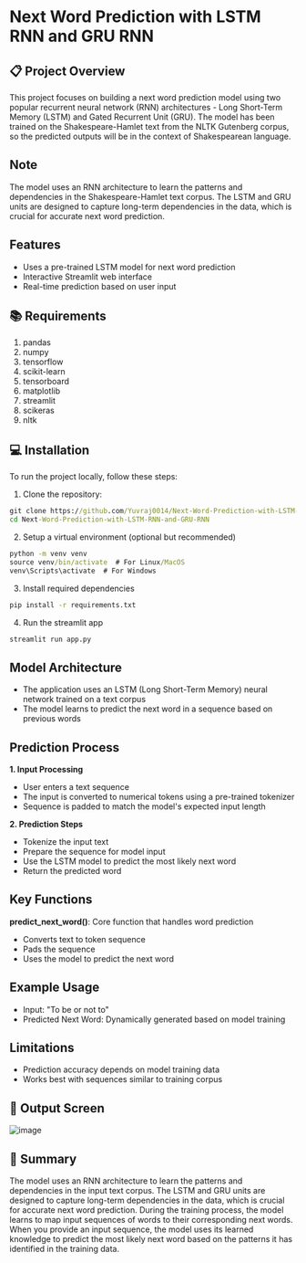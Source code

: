 # Next Word Prediction with LSTM RNN and GRU RNN

## 📋 Project Overview
This project focuses on building a next word prediction model using two popular recurrent neural network (RNN) architectures - Long Short-Term Memory (LSTM) and Gated Recurrent Unit (GRU). The model has been trained on the Shakespeare-Hamlet text from the NLTK Gutenberg corpus, so the predicted outputs will be in the context of Shakespearean language.

## Note
The model uses an RNN architecture to learn the patterns and dependencies in the Shakespeare-Hamlet text corpus. The LSTM and GRU units are designed to capture long-term dependencies in the data, which is crucial for accurate next word prediction.

## Features
* Uses a pre-trained LSTM model for next word prediction
* Interactive Streamlit web interface
* Real-time prediction based on user input

## 📚 Requirements
1. pandas
2. numpy
3. tensorflow
4. scikit-learn
5. tensorboard
6. matplotlib
7. streamlit
8. scikeras
9. nltk

## 💻 Installation
To run the project locally, follow these steps:

1. Clone the repository:

```cmd
git clone https://github.com/Yuvraj0014/Next-Word-Prediction-with-LSTM-RNN-and-GRU-RNN.git
cd Next-Word-Prediction-with-LSTM-RNN-and-GRU-RNN
```

2. Setup a virtual environment (optional but recommended)
```cmd
python -m venv venv
source venv/bin/activate  # For Linux/MacOS
venv\Scripts\activate  # For Windows
```

3. Install required dependencies
```cmd
pip install -r requirements.txt
```

4. Run the streamlit app
```cmd
streamlit run app.py
```

## Model Architecture
* The application uses an LSTM (Long Short-Term Memory) neural network trained on a text corpus
* The model learns to predict the next word in a sequence based on previous words

## Prediction Process
**1. Input Processing**
* User enters a text sequence
* The input is converted to numerical tokens using a pre-trained tokenizer
* Sequence is padded to match the model's expected input length

**2. Prediction Steps**
* Tokenize the input text
* Prepare the sequence for model input
* Use the LSTM model to predict the most likely next word
* Return the predicted word

## Key Functions
**predict_next_word()**: Core function that handles word prediction
* Converts text to token sequence
* Pads the sequence
* Uses the model to predict the next word

## Example Usage
* Input: "To be or not to"
* Predicted Next Word: Dynamically generated based on model training

## Limitations
* Prediction accuracy depends on model training data
* Works best with sequences similar to training corpus

## 🎯 Output Screen
![image](https://github.com/user-attachments/assets/45d180d8-9dfc-4fa3-a68c-5daf18677eeb)

## 🤖 Summary
The model uses an RNN architecture to learn the patterns and dependencies in the input text corpus. The LSTM and GRU units are designed to capture long-term dependencies in the data, which is crucial for accurate next word prediction.
During the training process, the model learns to map input sequences of words to their corresponding next words. When you provide an input sequence, the model uses its learned knowledge to predict the most likely next word based on the patterns it has identified in the training data.
